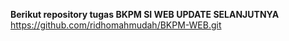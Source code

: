 **Berikut repository tugas BKPM SI WEB UPDATE SELANJUTNYA**
https://github.com/ridhomahmudah/BKPM-WEB.git
